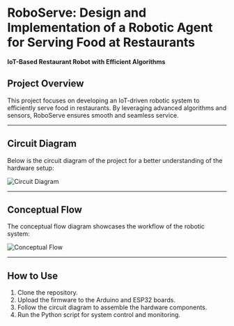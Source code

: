 # RoboServe: Design and Implementation of a Robotic Agent for Serving Food at Restaurants

**IoT-Based Restaurant Robot with Efficient Algorithms**

## Project Overview
This project focuses on developing an IoT-driven robotic system to efficiently serve food in restaurants. By leveraging advanced algorithms and sensors, RoboServe ensures smooth and seamless service.

---

## Circuit Diagram
Below is the circuit diagram of the project for a better understanding of the hardware setup:

![Circuit Diagram](images/circuit-diagram.png)

---

## Conceptual Flow
The conceptual flow diagram showcases the workflow of the robotic system:

![Conceptual Flow](images/conceptual-flow-image.png)

---

## How to Use
1. Clone the repository.
2. Upload the firmware to the Arduino and ESP32 boards.
3. Follow the circuit diagram to assemble the hardware components.
4. Run the Python script for system control and monitoring.
